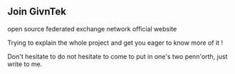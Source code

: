 ## Join GivnTek

open source federated exchange network official website

Trying to explain the whole project and get you eager to know more of it !

Don't hesitate to do not hesitate to come to put in one's two penn'orth, just write to me.